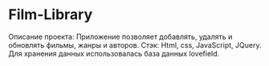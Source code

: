 # Film-Library
 Описание проекта:
 Приложение позволяет добавлять, удалять и обновлять фильмы, жанры и авторов.
 Стэк:
 Html, css, JavaScript, JQuery. Для хранения данных использовалась база данных lovefield.
  

